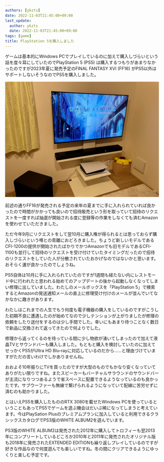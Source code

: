 ```yaml
---
authors: [ykzts]
date: 2022-11-03T21:45:00+09:00
last_update:
  author: ykzts
  date: 2022-11-03T21:45:00+09:00
tags: [game]
title: PlayStation 5を購入しました
---
```


ゲームは基本的にWindows PCでプレイしているのに加えて購入しづらいという話を度々耳にしていたのでPlayStation 5 (PS5) は購入するつもりがあまりなかったのですが2023年夏に発売予定のFINAL FANTASY XVI (FF16) がPS5以外はサポートしないそうなのでPS5を購入しました。

<!--truncate-->

![PlayStation 5とHT-A5000が繋がれているBRAVIA X85KにPS3版のWHITE ALBUM2のタイトル画面が表示されている様子。](./img/ps5-with-bravia-and-ht-a5000.jpg)

前述の通りFF16が発売される予定の来年の夏までに手に入れられていれば良かったので時間がかかっても良いので招待販売という形を取っていて招待のリクエストを一度すれば抽選が開始される度に登録等の作業をしなくても済むAmazonを使わせていただきました。

ただ今年9月にリクエストをして翌10月に購入権が得られるとは思っておらず購入しづらいという噂との乖離におどろきました。ちょうど新しいモデルであるCFI-1200の提供が開始されたばかりでかつAmazonでも旧モデルであるCFI-1100も並行して招待のリクエストを受け付けていたタイミングだったので招待のリクエストをしていた人が分散されていたおかげなのではないかと思います。おそらく運が良かったのでしょうね。

PS5自体は10月に手に入れられていたのですが1週間も経たない内にレストモード中に行われたと思われる始めてのアップデートの後から起動しなくなってしまい修理に出していました。わたしのメールボックスを「PlayStation 5」で検索するとAmazonの発送通知メールの直上に修理受け付けのメールが並んでいてなかなかに趣きがあります。

わたしはこれまでの人生でもう何度も電子機器の購入をしているのですがこうした初期不良に遭遇したのが始めてなので少しテンションが上がりましたが修理の依頼をしたり送付をするのは少し手間でした。幸いにもあまり待つことなく数日で新品に交換されて返ってきたので何よりでした。

修理から返ってくるのを待っている間に少し物欲が湧いてしまったので加えて液晶TVとサウンドバーも購入しました。もともと購入を検討していたのに加えてせっかくPS5がUltra HD Blu-rayに対応しているのだから……と理由づけていますがただの言いわけでしかありませんね。

おおよそ10年振りにTVを買ったのですが大型のものでもかなり安くなっていてありがたい限りですね。またスピーカーもバーチャルサラウンドのサウンドバーが主流になりつつあるようで省スペースに配置できるようなっているのも良かったです。サブウーファーも無線で繋げられるようになっていて配線に苦労せずに済むのも助かりました。

とはいえPS5を購入したもののRTX 3080を載せたWindows PCを使っているということもあってPS5でゲームを遊ぶ機会はだいぶ稀になってしまうと考えています。今はPlaySation Plusのプレミアムプランに加入していると利用できるクラシックスカタログでPS3版のWHITE ALBUM2を遊んでいます。

PS3版のWHITE ALBUM2は発売された2012年に購入してトロフィーも翌2013年にコンプリートしているどころか2010年と2011年に発売されたオリジナル版も2018年に発売されたEXTENDED EDITIONも繰り返しプレイしているのですが好きな作品なので何度遊んでも楽しいですね。冬の間にクリアできるようにゆっくりと楽しむ予定です。
